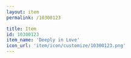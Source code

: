 ```yaml
---
layout: item
permalink: /10300123

title: Item
id: 10300123
item_name: 'Deeply in Love'
icon_url: 'item/icon/customize/10300123.png'
---
```

